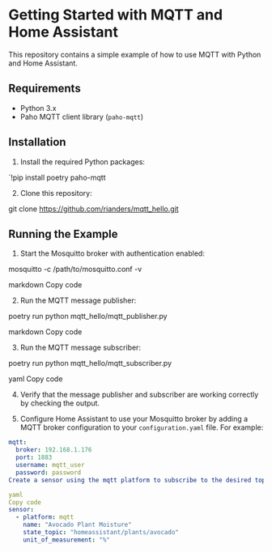 # Getting Started with MQTT and Home Assistant

This repository contains a simple example of how to use MQTT with Python and Home Assistant.

## Requirements

- Python 3.x
- Paho MQTT client library (`paho-mqtt`)

## Installation

1. Install the required Python packages:

`!pip install poetry paho-mqtt


2. Clone this repository:

git clone https://github.com/rianders/mqtt_hello.git



## Running the Example

1. Start the Mosquitto broker with authentication enabled:

mosquitto -c /path/to/mosquitto.conf -v

markdown
Copy code

2. Run the MQTT message publisher:

poetry run python mqtt_hello/mqtt_publisher.py

markdown
Copy code

3. Run the MQTT message subscriber:

poetry run python mqtt_hello/mqtt_subscriber.py

yaml
Copy code

4. Verify that the message publisher and subscriber are working correctly by checking the output.

5. Configure Home Assistant to use your Mosquitto broker by adding a MQTT broker configuration to your `configuration.yaml` file. For example:

```yaml
mqtt:
  broker: 192.168.1.176
  port: 1883
  username: mqtt_user
  password: password
Create a sensor using the mqtt platform to subscribe to the desired topic and display the message payload as a sensor value. For example:

yaml
Copy code
sensor:
  - platform: mqtt
    name: "Avocado Plant Moisture"
    state_topic: "homeassistant/plants/avocado"
    unit_of_measurement: "%"